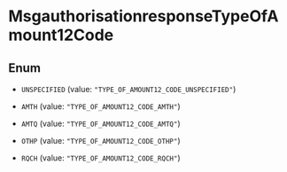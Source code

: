 

# MsgauthorisationresponseTypeOfAmount12Code

## Enum


* `UNSPECIFIED` (value: `"TYPE_OF_AMOUNT12_CODE_UNSPECIFIED"`)

* `AMTH` (value: `"TYPE_OF_AMOUNT12_CODE_AMTH"`)

* `AMTQ` (value: `"TYPE_OF_AMOUNT12_CODE_AMTQ"`)

* `OTHP` (value: `"TYPE_OF_AMOUNT12_CODE_OTHP"`)

* `RQCH` (value: `"TYPE_OF_AMOUNT12_CODE_RQCH"`)



